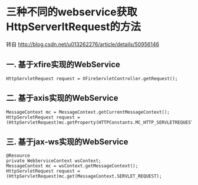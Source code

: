 # 三种不同的webservice获取HttpServerltRequest的方法

转自  http://blog.csdn.net/u013262276/article/details/50956146

## 一. 基于xfire实现的WebService
```
HttpServletRequest request = XFireServletController.getRequest();
```

## 二. 基于axis实现的WebService
```
MessageContext mc = MessageContext.getCurrentMessageContext();
HttpServletRequest request = (HttpServletRequest)mc.getProperty(HTTPConstants.MC_HTTP_SERVLETREQUEST);
```

## 三. 基于jax-ws实现的WebService
```
@Resource
private WebServiceContext wsContext;
MessageContext mc = wsContext.getMessageContext();
HttpServletRequest request = (HttpServletRequest)mc.get(MessageContext.SERVLET_REQUEST);
```
